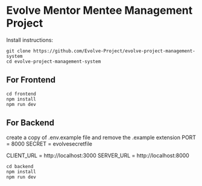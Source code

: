 # Evolve Mentor Mentee Management Project

Install instructions:
```
git clone https://github.com/Evolve-Project/evolve-project-management-system
cd evolve-project-management-system
```
## For Frontend 
```
cd frontend 
npm install 
npm run dev
```
## For Backend

create a copy of .env.example file and remove the .example extension
PORT = 8000
SECRET = evolvesecretfile

CLIENT_URL = http://localhost:3000
SERVER_URL = http://localhost:8000 
```
cd backend
npm install
npm run dev
```
